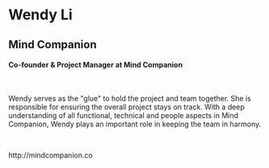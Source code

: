 <h1><strong>Wendy Li</strong></h1>
<h2><strong>Mind Companion</strong></h2>
<h4>Co-founder & Project Manager at Mind Companion</h4>
<br>
<p>Wendy serves as the "glue" to hold the project and team together. She is responsible for ensuring the overall project stays on track. With a deep understanding of all functional, technical and people aspects in Mind Companion, Wendy plays an important role in keeping the team in harmony.</p>
<br>
<p>http://mindcompanion.co</p>
